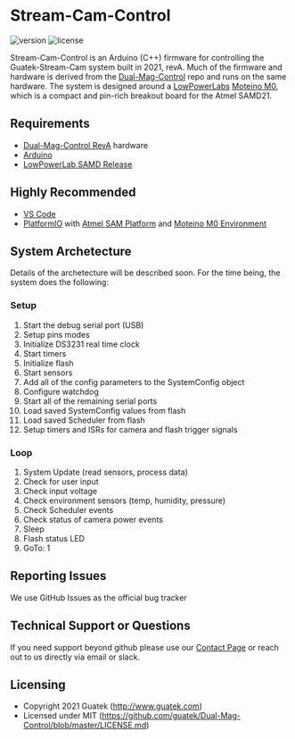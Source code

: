 # Stream-Cam-Control
![version](https://img.shields.io/badge/version-1.0.0-blue.svg) ![license](https://img.shields.io/badge/license-MIT-blue.svg) 

Stream-Cam-Control is an Arduino (C++) firmware for controlling the Guatek-Stream-Cam system built in 2021, revA. Much of the firmware and hardware is derived from the [Dual-Mag-Control](https://github.com/guatek/Dual-Mag-Control) repo and runs on the same hardware. The system is designed around a [LowPowerLabs](https://lowpowerlab.com/) [Moteino M0](https://lowpowerlab.com/category/moteino/moteinom0/), which is a compact and pin-rich breakout board for the Atmel SAMD21.

## Requirements

- [Dual-Mag-Control RevA](https://github.com/guatek/KiCAD-Dual-Mag/tree/master/Dual-Mag-Camera-Control) hardware
- [Arduino](https://www.arduino.cc/en/software)
- [LowPowerLab SAMD Release](https://lowpowerlab.com/2020/03/04/moteino-samd-1-5-0-release/)

## Highly Recommended

- [VS Code](https://code.visualstudio.com/)
- [PlatformIO](https://platformio.org/) with [Atmel SAM Platform](https://docs.platformio.org/en/latest/platforms/atmelsam.html) and [Moteino M0 Environment](https://docs.platformio.org/en/latest/boards/atmelsam/moteino_zero.html?highlight=moteino_zero)

## System Archetecture

Details of the archetecture will be described soon. For the time being, the system does the following:

### Setup 

1. Start the debug serial port (USB)
2. Setup pins modes
3. Initialize DS3231 real time clock
4. Start timers
5. Initialize flash
6. Start sensors
7. Add all of the config parameters to the SystemConfig object
8. Configure watchdog
9. Start all of the remaining serial ports
10. Load saved SystemConfig values from flash
11. Load saved Scheduler from flash
12. Setup timers and ISRs for camera and flash trigger signals 

### Loop

1. System Update (read sensors, process data)
2. Check for user input
3. Check input voltage
4. Check environment sensors (temp, humidity, pressure)
5. Check Scheduler events
6. Check status of camera power events
7. Sleep
8. Flash status LED
9. GoTo: 1


## Reporting Issues
We use GitHub Issues as the official bug tracker

## Technical Support or Questions

If you need support beyond github please use our [Contact Page](http://www.guatek.com/contact/) or reach out to us directly via email or slack.

## Licensing

- Copyright 2021 Guatek (http://www.guatek.com)
- Licensed under MIT (https://github.com/guatek/Dual-Mag-Control/blob/master/LICENSE.md)

